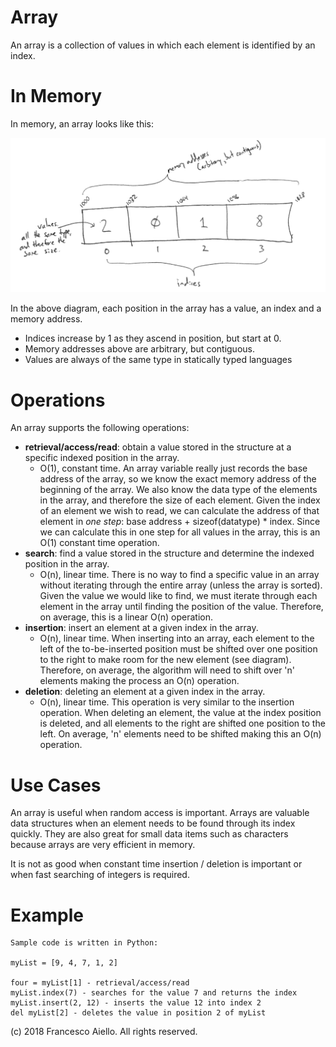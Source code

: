 # Array

An array is a collection of values in which each element is identified by an index.

# In Memory

In memory, an array looks like this:

![Image of Array in Memory](../images/array_memory.png)

In the above diagram, each position in the array has a value, an index and a memory address.

- Indices increase by 1 as they ascend in position, but start at 0.
- Memory addresses above are arbitrary, but contiguous.
- Values are always of the same type in statically typed languages

# Operations

An array supports the following operations:

- **retrieval/access/read**: obtain a value stored in the structure at a specific indexed position in the array.
  - O(1), constant time. An array variable really just records the base address of the array, so we know the exact memory address of the beginning of the array. We also know the data type of the elements in the array, and therefore the size of each element. Given the index of an element we wish to read, we can calculate the address of that element in _one step_: base address + sizeof(datatype) \* index. Since we can calculate this in one step for all values in the array, this is an O(1) constant time operation.
- **search**: find a value stored in the structure and determine the indexed position in the array.
  - O(n), linear time. There is no way to find a specific value in an array without iterating through the entire array (unless the array is sorted). Given the value we would like to find, we must iterate through each element in the array until finding the position of the value. Therefore, on average, this is a linear O(n) operation.
- **insertion**: insert an element at a given index in the array.
  - O(n), linear time. When inserting into an array, each element to the left of the to-be-inserted position must be shifted over one position to the right to make room for the new element (see diagram). Therefore, on average, the algorithm will need to shift over 'n' elements making the process an O(n) operation.
- **deletion**: deleting an element at a given index in the array.
  - O(n), linear time. This operation is very similar to the insertion operation. When deleting an element, the value at the index position is deleted, and all elements to the right are shifted one position to the left. On average, 'n' elements need to be shifted making this an O(n) operation.

# Use Cases

An array is useful when random access is important. Arrays are valuable data structures when an element needs to be found through its index quickly. They are also great for small data items such as characters because arrays are very efficient in memory.

It is not as good when constant time insertion / deletion is important or when fast searching of integers is required.

# Example

```
Sample code is written in Python:

myList = [9, 4, 7, 1, 2]

four = myList[1] - retrieval/access/read
myList.index(7) - searches for the value 7 and returns the index
myList.insert(2, 12) - inserts the value 12 into index 2
del myList[2] - deletes the value in position 2 of myList
```

(c) 2018 Francesco Aiello. All rights reserved.
